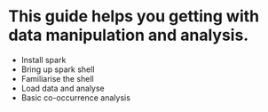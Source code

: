 # This guide helps you getting with data manipulation and analysis.
* Install spark
* Bring up spark shell
* Familiarise the shell
* Load data and analyse
* Basic co-occurrence analysis

